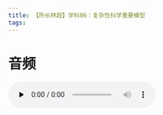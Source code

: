 ```yaml
---
title: 【所长林超】学科06：复杂性科学重要模型
tags:
---
```


# 音频

<audio id="audio" controls="controls" preload="none">
  <source id="mp3" src="linchao06-40.mp3" >
</audio>
